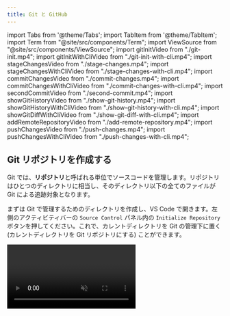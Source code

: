 ```yaml
---
title: Git と GitHub
---
```


import Tabs from '@theme/Tabs';
import TabItem from '@theme/TabItem';
import Term from "@site/src/components/Term";
import ViewSource from "@site/src/components/ViewSource";
import gitInitVideo from "./git-init.mp4";
import gitInitWithCliVideo from "./git-init-with-cli.mp4";
import stageChangesVideo from "./stage-changes.mp4";
import stageChangesWithCliVideo from "./stage-changes-with-cli.mp4";
import commitChangesVideo from "./commit-changes.mp4";
import commitChangesWithCliVideo from "./commit-changes-with-cli.mp4";
import secondCommitVideo from "./second-commit.mp4";
import showGitHistoryVideo from "./show-git-history.mp4";
import showGitHistoryWithCliVideo from "./show-git-history-with-cli.mp4";
import showGitDiffWithCliVideo from "./show-git-diff-with-cli.mp4";
import addRemoteRepositoryVideo from "./add-remote-repository.mp4";
import pushChangesVideo from "./push-changes.mp4";
import pushChangesWithCliVideo from "./push-changes-with-cli.mp4";

## Git リポジトリを作成する

Git では、**リポジトリ**と呼ばれる単位でソースコードを管理します。リポジトリはひとつのディレクトリに相当し、そのディレクトリ以下の全てのファイルが Git による追跡対象となります。

まずは Git で管理するためのディレクトリを作成し、VS Code で開きます。左側のアクティビティバーの `Source Control` パネル内の `Initialize Repository` ボタンを押してください。これで、カレントディレクトリを Git の管理下に置く (カレントディレクトリを Git リポジトリにする) ことができます。

<video src={gitInitVideo} controls autoPlay muted loop />

:::info `git init` コマンド

Git の操作は、コマンドからも行うことが出来ます。カレントディレクトリを Git の管理下に置くには、次のコマンドを実行してください。

```shell
git init
```

<video src={gitInitWithCliVideo} controls autoPlay muted loop />

:::

:::tip `.git` ディレクトリ

Git の管理下に置かれたディレクトリには `.git` という名前のディレクトリが生成されます。このディレクトリには過去のコミットの履歴など、Git が内部的に使用するファイルが格納されます。誤ったディレクトリで `git init` コマンドを実行してしまった場合、このディレクトリを削除しましょう。なお、ピリオドから始まるディレクトリやファイルは `ls` コマンドに `-a` というオプションをつけないといけないので注意が必要です。

```shell
$ ls
$ ls -a
.  ..  .git
$ ls .git
branches  config  description  HEAD  hooks  info  objects  refs
```

:::

## 最初のコミットを作成する

**コミット**は、リポジトリのある時点での状態です。ここでいう状態とは、リポジトリ内のすべてのディレクトリやファイルの名前、その内容、変更日時などです。Git では、コミットを作成することにより、リポジトリへの変更内容を記録します。

それでは、前項で作成したリポジトリで最初のコミットを作成してみましょう。まずはファイルを作成し、適当な内容で保存します。

コミットを作成する前に、変更を**ステージ**する必要があります。ステージとはコミットの直前の状態で、Git に対して該当ファイルをコミットする意思があることを伝えるためのものです。`Source Control` パネル内の変更したファイルの横の `+` ボタンを押します。ファイルが `Changes` から `Staged Changes` に移ったら成功です。

<video src={stageChangesVideo} loop muted autoPlay controls />

:::info `git status` コマンド

現在の状況を確認するには、`git status` コマンドを使います。

ステージされていない場合は、次のように表示されます。

![ステージされる前の状態](./show-unstaged-status.png)

ステージされた後では、次のように表示されます。

![ステージされた後の状態](./show-staged-status.png)

:::

:::info `git add` コマンド

コマンドラインから変更をステージする場合には、`git add` コマンドを実行します。

```shell
$ git add ステージするファイルへのパス
$ git add -A # リポジトリ内部のすべてのファイルをステージする場合
```

`git add` コマンドを使う前後で `git status` コマンドの結果が変化していることを確認しましょう。

<video src={stageChangesWithCliVideo} loop muted autoPlay controls />

:::

ステージされた変更からコミットを作成するには、**コミットメッセージ**を入力して `Commit` ボタンを押します。コミットメッセージには、そのコミットで行われた変更を説明する簡潔なメッセージを入力してください。(日本語も使うことが出来ます。)

<video src={commitChangesVideo} muted autoPlay loop controls />

変更がコミットとして記録されました。

:::info `git commit` コマンド

コマンドラインで実行するには、`git commit` コマンドを使用します。

```shell
git commit -m "コミットメッセージ"
```

<video src={commitChangesWithCliVideo} muted autoPlay loop controls />

:::

ある程度変更がまとまったら、ステージ、コミットを繰り返してプログラムを書き進めていきましょう。

:::tip `.gitignore`

`.gitignore` ファイルで指定されたファイルは Git の管理下に置かれません。`npm install` で簡単にダウンロードできて容量が大きいのでバージョン管理するメリットのない `node_modules` や、機密情報や環境ごとに異なる情報を含む `.env` といったファイルが指定されます。

:::

## 変更履歴を表示する

先ほど作成したファイルを変更し、ステージした後、もう一度コミットを作ってみましょう。

<video src={secondCommitVideo} muted autoPlay loop controls />

これにより、2 つ目のコミットが作成されました。コミットの履歴を確認するために、先ほどインストールした `Git Graph` 拡張機能を起動してみましょう。`command / Ctrl + Shift + P` キーを押してコマンドパレットを開き、`Git Graph: View Git Graph (git log)` を選択します。

<video src={showGitHistoryVideo} muted autoPlay loop controls />

:::info `git log` コマンド

コマンドを用いて変更を表示するには、`git log` コマンドを使用します。

<video src={showGitHistoryWithCliVideo} muted autoPlay loop controls />

:::

:::info `git diff` コマンド

コミットには一意の ID が割り当てられており、この ID を `git diff` コマンドに与えることで、コミット同士を比較することができます。

下の動画の最後で実行されている `git diff @ @~` は、最新のコミットとそのひとつ前のコミットを比較するためのコマンドです。`@` が最新のコミットを、`~` が「そのひとつ前」を表します。

<video src={showGitDiffWithCliVideo} muted autoPlay loop controls />

:::

## 変更を GitHub に保存する

自分のコンピューター上に作成したリポジトリと同期させるため、GitHub 上にもリポジトリを作成します。GitHub 上部のメニューから `New repository` を選択してください。

![リポジトリ](new-repository.png)

必要な設定はリポジトリの名前と公開範囲です。公開するつもりがない場合は公開範囲は `Private` に設定するようにしましょう。

![リポジトリの設定](./repository-settings.png)

続いて、作成したリポジトリと自分の PC 上にあるリポジトリを紐づけます。GitHub 上に表示されている **SSH** の URL をコピーします。(**SSH** にするのを忘れないでください。) これが GitHub 上に作成したリポジトリを表す URL (リモートリポジトリの URL) になります。次のコマンドを実行して、このリモートリポジトリを `origin` (慣習的にリモートリポジトリが一つだけの場合はこの名前が用いられます) という名前で登録します。

```shell
git remote add origin git@github.com:アカウント名/リポジトリ名.git
```

<video src={addRemoteRepositoryVideo} muted controls />

追加が完了したら、`origin` として登録したリモートリポジトリにコミットを送信します。この操作を**プッシュ**と呼びます。プッシュをするには、`Publish Branch` を押します。

<video src={pushChangesVideo} muted autoPlay loop controls />

:::info

この操作の際、初回は以下のような警告が出る場合があります。

```plain
"github.com" has fingerprint "SHA256:+DiY3wvvV6TuJJhbpZisF/zLDA0zPMSvHdk4UvCOqU."
Are you sure you want to continue connecting?
```

これは、接続先となっている GitHub が、なりすましではなく本物の GitHub であると信頼してもよいかを尋ねるメッセージです。家庭用のインターネット回線、UTokyo Wi-Fi 等、十分に信頼できるネットワークに接続している場合は問題ありませんので、 `yes` を押して続行させてください。

:::

:::info `git push` コマンド

コマンドラインから実行するには、`git push` コマンドを使います。

```shell
git push origin main
```

このコマンドの `main` は**ブランチ**と呼ばれるソースコードの変更の分岐を表す名前で、何も指定しなければ `main` という名前になります。

<video src={pushChangesWithCliVideo} muted controls />

:::

GitHub を開いているブラウザを更新して、プログラムが反映されていることを確認したら完了です。

